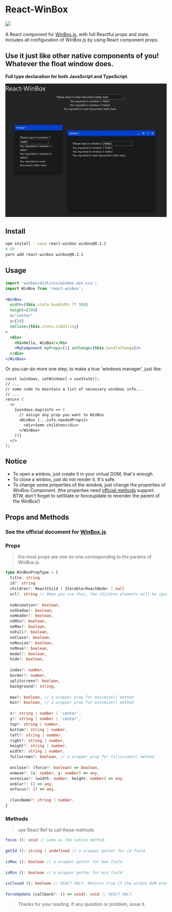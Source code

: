# React-WinBox

<a target="_blank" href="https://www.npmjs.com/package/react-winbox"><img src="https://img.shields.io/npm/v/react-winbox.svg"></a>

A React component for [WinBox.js](https://github.com/nextapps-de/winbox), with full Reactful props and state. Includes all configuration of WinBox.js by using React component props.

## Use it just like other native components of you! Whatever the float window does.

**Full type declaration for both JavaScript and TypeScript.**

![demo screenshot](https://github.com/RickoNoNo3/react-winbox/blob/main/demo.jpg)

## Install

```bash
npm install --save react-winbox winbox@0.2.1
# OR
yarn add react-winbox winbox@0.2.1
```

## Usage

```jsx
import 'winbox/dist/css/winbox.min.css';
import WinBox from 'react-winbox';

<WinBox
  width={this.state.boxWidth ?? 500}
  height={300}
  x="center"
  y={30}
  noClose={this.state.inEditing}
>
  <div>
    <h1>Hello, WinBox!</h1>
    <MyComponent myProps={1} onChange={this.handleChange}/>
  </div>
</WinBox>
```

Or you can do more one step, to make a true 'windows manager', just like:

```tsx
const [windows, setWindows] = useState();
// ...
// some code to maintain a list of necessary windows info...
// ...
return (
  <>
    {windows.map(info => (
      // assign any prop you want to WinBox
      <WinBox {...info.neededProps}>
        <div>Some children</div>
      </WinBox>
    ))}
  </>
);
```

## Notice
- To open a winbox, just create it in your virtual DOM, that's enough.
- To close a winbox, just do not render it. It's safe.
- To change some properties of the window, just change the properties of WinBox Component. (the properties need [official methods](https://github.com/nextapps-de/winbox#manage-window-content) support. BTW, don't forget to setState or forceupdate to rerender the parent of the WinBox!)

## Props and Methods

### See the official document for [WinBox.js](https://github.com/nextapps-de/winbox)

### Props

> the most props are one-to-one corresponding to the params of WinBox.js.

```ts
type WinBoxPropType = {
  title: string
  id?: string
  children?: ReactChild | Iterable<ReactNode> | null
  url?: string // When you use this, the children elements will be ignored.

  noAnimation?: boolean,
  noShadow?: boolean,
  noHeader?: boolean,
  noMin?: boolean,
  noMax?: boolean,
  noFull?: boolean,
  noClose?: boolean,
  noResize?: boolean,
  noMove?: boolean,
  modal?: boolean,
  hide?: boolean,

  index?: number,
  border?: number,
  splitscreen?: boolean,
  background?: string,

  max?: boolean, // a wrapper prop for maximize() method
  min?: boolean, // a wrapper prop for minimize() method

  x?: string | number | 'center',
  y?: string | number | 'center',
  top?: string | number,
  bottom?: string | number,
  left?: string | number,
  right?: string | number,
  height?: string | number,
  width?: string | number,
  fullscreen?: boolean, // a wrapper prop for fullscreen() method

  onclose?: (force?: boolean) => boolean,
  onmove?: (x: number, y: number) => any,
  onresize?: (width: number, height: number) => any,
  onblur?: () => any,
  onfocus?: () => any,

  className?: string | number,
}
```

### Methods

> use React Ref to call these methods

```ts
focus (): void // same as the native method.

getId (): string | undefined // a wrapper getter for id field

isMax (): boolean // a wrapper getter for max field

isMin (): boolean // a wrapper getter for min field

isClosed (): boolean // REACT ONLY. Returns true if the winbox DOM element has been removed but the React component not yet.

forceUpdate (callback?: () => void): void // REACT ONLY.

```

> Thanks for your reading. If any question or problem, issue it.
